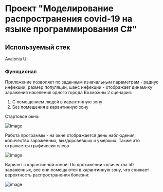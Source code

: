 # Проект "Моделирование распространения covid-19 на языке программирования C#"

## Используемый стек
Avalonia UI

### Функционал
Приложение позволяет по заданным изначальным параметрам - радиус инфекции, размер популяции, шанс инфекции - отображает динамику заражения населения одного города 
Возможны 2 сценария:
  1. С помещением людей в карантинную зону
  2. Без помещения в карантинную зону

Стартовое окно:

![image](https://github.com/user-attachments/assets/03f347d8-2c80-436f-95b9-1287bd4abed4)

Работа программы - на окне отображается день наблюдения, количество зараженных, выздоровевших и умерших. Также это отражается графически слева

![image](https://github.com/user-attachments/assets/fccf8277-33f5-49a9-bb27-9701d3e94ff6)

Вариант с карантинной зоной:
По достижении количества 50 зараженных, все они помещаются в карантинную зону, что снижает вероятность распространения болезни:

![image](https://github.com/user-attachments/assets/6e43354e-c4d5-4d4d-8936-ee2dda93b163)


